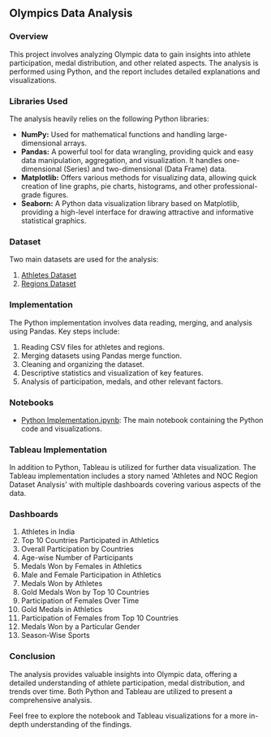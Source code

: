 ## Olympics Data Analysis

### Overview
This project involves analyzing Olympic data to gain insights into athlete participation, medal distribution, and other related aspects. The analysis is performed using Python, and the report includes detailed explanations and visualizations.

### Libraries Used
The analysis heavily relies on the following Python libraries:

- **NumPy:** Used for mathematical functions and handling large-dimensional arrays.
- **Pandas:** A powerful tool for data wrangling, providing quick and easy data manipulation, aggregation, and visualization. It handles one-dimensional (Series) and two-dimensional (Data Frame) data.
- **Matplotlib:** Offers various methods for visualizing data, allowing quick creation of line graphs, pie charts, histograms, and other professional-grade figures.
- **Seaborn:** A Python data visualization library based on Matplotlib, providing a high-level interface for drawing attractive and informative statistical graphics.

### Dataset
Two main datasets are used for the analysis:

1. [Athletes Dataset](https://raw.githubusercontent.com/tejaschaudhari192/Olympics-data-analysis/master/Dataset/athlete_events.csv)
2. [Regions Dataset](https://raw.githubusercontent.com/tejaschaudhari192/Olympics-data-analysis/master/Dataset/noc_regions.csv)

### Implementation
The Python implementation involves data reading, merging, and analysis using Pandas. Key steps include:

1. Reading CSV files for athletes and regions.
2. Merging datasets using Pandas merge function.
3. Cleaning and organizing the dataset.
4. Descriptive statistics and visualization of key features.
5. Analysis of participation, medals, and other relevant factors.

### Notebooks
- [Python Implementation.ipynb](https://colab.research.google.com/drive/1VG9ewFqF1_artHPqsEbXIZ0kAGNaTrgO#scrollTo=5UJoXwS8r1nf&printMode=true): The main notebook containing the Python code and visualizations.

### Tableau Implementation
In addition to Python, Tableau is utilized for further data visualization. The Tableau implementation includes a story named 'Athletes and NOC Region Dataset Analysis' with multiple dashboards covering various aspects of the data.

### Dashboards
1. Athletes in India
2. Top 10 Countries Participated in Athletics
3. Overall Participation by Countries
4. Age-wise Number of Participants
5. Medals Won by Females in Athletics
6. Male and Female Participation in Athletics
7. Medals Won by Athletes
8. Gold Medals Won by Top 10 Countries
9. Participation of Females Over Time
10. Gold Medals in Athletics
11. Participation of Females from Top 10 Countries
12. Medals Won by a Particular Gender
13. Season-Wise Sports

### Conclusion
The analysis provides valuable insights into Olympic data, offering a detailed understanding of athlete participation, medal distribution, and trends over time. Both Python and Tableau are utilized to present a comprehensive analysis.

Feel free to explore the notebook and Tableau visualizations for a more in-depth understanding of the findings.
